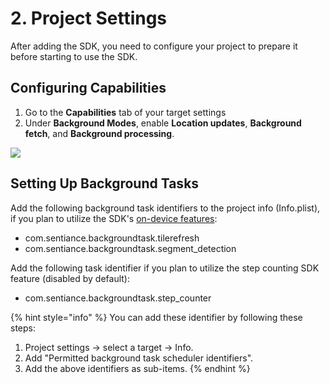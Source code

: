 # 2. Project Settings

After adding the SDK, you need to configure your project to prepare it before starting to use the SDK.

## Configuring Capabilities

1. Go to the **Capabilities** tab of your target settings
2. Under **Background Modes**, enable **Location updates**, **Background fetch**, and **Background processing**.

![](../../../.gitbook/assets/xcode\_capabilities.png)

## Setting Up Background Tasks

Add the following background task identifiers to the project info (Info.plist), if you plan to utilize the SDK's [on-device features](../../appendix/on-device-features.md):

* com.sentiance.backgroundtask.tilerefresh
* com.sentiance.backgroundtask.segment\_detection

Add the following task identifier if you plan to utilize the step counting SDK feature (disabled by default):

* com.sentiance.backgroundtask.step\_counter

{% hint style="info" %}
You can add these identifier by following these steps:

1. Project settings -> select a target -> Info.
2. Add "Permitted background task scheduler identifiers".
3. Add the above identifiers as sub-items.
{% endhint %}
